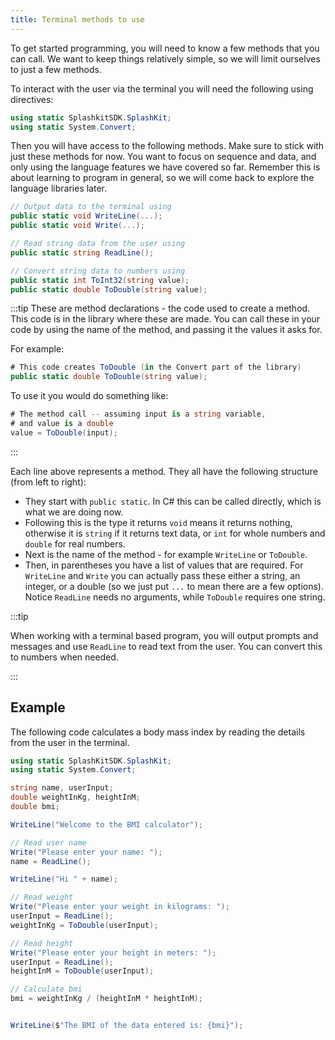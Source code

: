 ```yaml
---
title: Terminal methods to use
---
```


To get started programming, you will need to know a few methods that you can call. We want to keep things relatively simple, so we will limit ourselves to just a few methods.

To interact with the user via the terminal you will need the following using directives:

```cs
using static SplashkitSDK.SplashKit;
using static System.Convert;
```

Then you will have access to the following methods. Make sure to stick with just these methods for now. You want to focus on sequence and data, and only using the language features we have covered so far. Remember this is about learning to program in general, so we will come back to explore the language libraries later.

```cs
// Output data to the terminal using
public static void WriteLine(...);
public static void Write(...);

// Read string data from the user using
public static string ReadLine();

// Convert string data to numbers using
public static int ToInt32(string value);
public static double ToDouble(string value);

```

:::tip
These are method declarations - the code used to create a method. This code is in the library where these are made. You can call these in your code by using the name of the method, and passing it the values it asks for.

For example:
```cs
# This code creates ToDouble (in the Convert part of the library)
public static double ToDouble(string value);
```

To use it you would do something like:
```cs
# The method call -- assuming input is a string variable, 
# and value is a double 
value = ToDouble(input);
```

:::

Each line above represents a method. They all have the following structure (from left to right):

- They start with `public static`. In C# this can be called directly, which is what we are doing now.
- Following this is the type it returns `void` means it returns nothing, otherwise it is `string` if it returns text data, or `int` for whole numbers and `double` for real numbers.
- Next is the name of the method - for example `WriteLine` or `ToDouble`.
- Then, in parentheses you have a list of values that are required. For `WriteLine` and `Write` you can actually pass these either a string, an integer, or a double (so we just put `...` to mean there are a few options). Notice `ReadLine` needs no arguments, while `ToDouble` requires one string.

:::tip

When working with a terminal based program, you will output prompts and messages and use `ReadLine` to read text from the user. You can convert this to numbers when needed.

:::

## Example

The following code calculates a body mass index by reading the details from the user in the terminal.

```cs
using static SplashKitSDK.SplashKit;
using static System.Convert;

string name, userInput;
double weightInKg, heightInM;
double bmi;

WriteLine("Welcome to the BMI calculator");

// Read user name
Write("Please enter your name: ");
name = ReadLine();

WriteLine("Hi " + name);

// Read weight
Write("Please enter your weight in kilograms: ");
userInput = ReadLine();
weightInKg = ToDouble(userInput);

// Read height
Write("Please enter your height in meters: ");
userInput = ReadLine();
heightInM = ToDouble(userInput);

// Calculate bmi
bmi = weightInKg / (heightInM * heightInM);


WriteLine($"The BMI of the data entered is: {bmi}");
```
